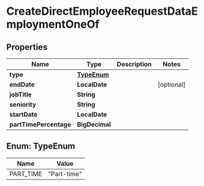 

# CreateDirectEmployeeRequestDataEmploymentOneOf


## Properties

| Name | Type | Description | Notes |
|------------ | ------------- | ------------- | -------------|
|**type** | [**TypeEnum**](#TypeEnum) |  |  |
|**endDate** | **LocalDate** |  |  [optional] |
|**jobTitle** | **String** |  |  |
|**seniority** | **String** |  |  |
|**startDate** | **LocalDate** |  |  |
|**partTimePercentage** | **BigDecimal** |  |  |



## Enum: TypeEnum

| Name | Value |
|---- | -----|
| PART_TIME | &quot;Part-time&quot; |



